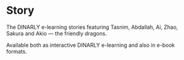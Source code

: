 # Story
The DINARLY e-learning stories featuring Tasnim, Abdallah, Ai, Zhao, Sakura and Akio — the friendly dragons.

Available both as interactive DINARLY e-learning and also in e-book formats.
